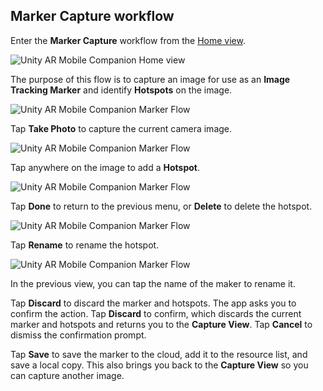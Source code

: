 ## Marker Capture workflow

Enter the **Marker Capture** workflow from the [Home view](companion-home-view.md).

![Unity AR Mobile Companion Home view](images/home-marker.png)

The purpose of this flow is to capture an image for use as an **Image Tracking Marker** and identify **Hotspots** on the image.

![Unity AR Mobile Companion Marker Flow](images/marker-1.png)

Tap **Take Photo** to capture the current camera image.

![Unity AR Mobile Companion Marker Flow](images/marker-2.png)

Tap anywhere on the image to add a **Hotspot**.

![Unity AR Mobile Companion Marker Flow](images/marker-3.png)

Tap **Done** to return to the previous menu, or **Delete** to delete the hotspot.

![Unity AR Mobile Companion Marker Flow](images/marker-4.png)

Tap **Rename** to rename the hotspot.

![Unity AR Mobile Companion Marker Flow](images/marker-5.png)

In the previous view, you can tap the name of the maker to rename it.

Tap **Discard** to discard the marker and hotspots. The app asks you to confirm the action. Tap **Discard** to confirm, which discards the current marker and hotspots and returns you to the **Capture View**. Tap **Cancel** to dismiss the confirmation prompt.

Tap **Save** to save the marker to the cloud, add it to the resource list, and save a local copy. This also brings you back to the **Capture View** so you can capture another image.

